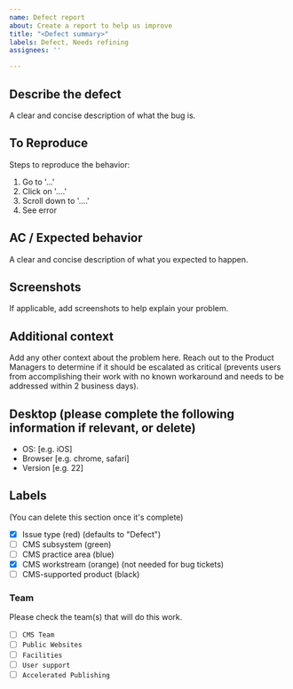 ```yaml
---
name: Defect report
about: Create a report to help us improve
title: "<Defect summary>"
labels: Defect, Needs refining
assignees: ''

---
```


## Describe the defect
A clear and concise description of what the bug is.

## To Reproduce
Steps to reproduce the behavior:
1. Go to '...'
2. Click on '....'
3. Scroll down to '....'
4. See error

## AC / Expected behavior
A clear and concise description of what you expected to happen.

## Screenshots
If applicable, add screenshots to help explain your problem.

 ## Additional context
Add any other context about the problem here. Reach out to the Product Managers to determine if it should be escalated as critical (prevents users from accomplishing their work with no known workaround and needs to be addressed within 2 business days).


## Desktop (please complete the following information if relevant, or delete)
 - OS: [e.g. iOS]
 - Browser [e.g. chrome, safari]
 - Version [e.g. 22]

## Labels
(You can delete this section once it's complete)
- [x] Issue type (red) (defaults to "Defect")
- [ ] CMS subsystem (green)
- [ ] CMS practice area (blue)
- [x] CMS workstream (orange) (not needed for bug tickets)
- [ ] CMS-supported product (black)

### Team
Please check the team(s) that will do this work.

- [ ] `CMS Team`
- [ ] `Public Websites`
- [ ] `Facilities`
- [ ] `User support`
- [ ] `Accelerated Publishing`
